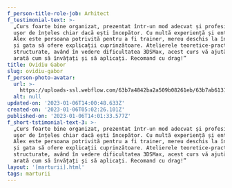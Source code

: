 ```yaml
---
f_person-title-role-job: Arhitect
f_testimonial-text: >-
  „Curs foarte bine organizat, prezentat într-un mod adecvat și profesional,
  ușor de înțeles chiar dacă ești începător. Cu multă experiență și entuziasm,
  Alex este persoana potrivită pentru a fi trainer, mereu deschis la întrebări
  și gata să ofere explicații cuprinzătoare. Atelierele teoretice-practice bine
  structurate, având în vedere dificultatea 3DSMax, acest curs vă ajută și vă
  arată cum să învățați și să aplicați. Recomand cu drag!”
title: Ovidiu Gabor
slug: ovidiu-gabor
f_person-photo-avatar:
  url: >-
    https://uploads-ssl.webflow.com/63b7a4842ba2a509b08261eb/63b7ab6131ea792cad9a967c_63999a2ca35a2bb4e88412d8_ovidiu-gabor.png
  alt: null
updated-on: '2023-01-06T14:00:48.633Z'
created-on: '2023-01-06T05:02:26.101Z'
published-on: '2023-01-06T14:01:33.577Z'
f_short-tstimonial-text-3: >-
  „Curs foarte bine organizat, prezentat într-un mod adecvat și profesional,
  ușor de înțeles chiar dacă ești începător. Cu multă experiență și entuziasm,
  Alex este persoana potrivită pentru a fi trainer, mereu deschis la întrebări
  și gata să ofere explicații cuprinzătoare. Atelierele teoretice-practice bine
  structurate, având în vedere dificultatea 3DSMax, acest curs vă ajută și vă
  arată cum să învățați și să aplicați. Recomand cu drag!”
layout: '[marturii].html'
tags: marturii
---
```



